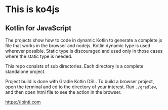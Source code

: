 # This is ko4js

## Kotlin for JavaScript

The projects show how to code in dynamic Kotlin to generate a complete js file that works in the browser and nodejs. Kotlin dynamic type is used wherever possible. Static type is discouraged and used only in those cases where the static type is needed.

This repo consists of sub directories. Each directory is a complete standalone project.
 
Project build is done with Gradle Kotlin DSL. To build a browser project, open the terminal and cd to the directory of your interest. Run <code>./gradlew</code>, and then open html file to see the action in the browser.

<a href="https://ibinti.com" target="_blank">https://ibinti.com</a>
